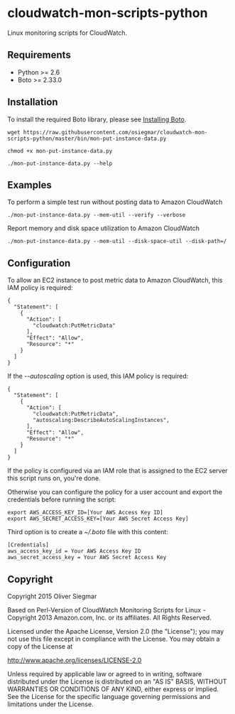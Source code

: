 cloudwatch-mon-scripts-python
=============================

Linux monitoring scripts for CloudWatch.


Requirements
------------

- Python >= 2.6
- Boto >= 2.33.0


Installation
------------

To install the required Boto library, please see [Installing Boto](http://boto.readthedocs.org/en/latest/getting_started.html#installing-boto).

    wget https://raw.githubusercontent.com/osiegmar/cloudwatch-mon-scripts-python/master/bin/mon-put-instance-data.py

    chmod +x mon-put-instance-data.py

    ./mon-put-instance-data.py --help


Examples
--------

To perform a simple test run without posting data to Amazon CloudWatch

    ./mon-put-instance-data.py --mem-util --verify --verbose

Report memory and disk space utilization to Amazon CloudWatch

    ./mon-put-instance-data.py --mem-util --disk-space-util --disk-path=/


Configuration
-------------

To allow an EC2 instance to post metric data to Amazon CloudWatch, this
IAM policy is required:

    {
      "Statement": [
        {
          "Action": [
            "cloudwatch:PutMetricData"
          ],
          "Effect": "Allow",
          "Resource": "*"
        }
      ]
    }

If the _--autoscaling_ option is used, this IAM policy is required:

    {
      "Statement": [
        {
          "Action": [
            "cloudwatch:PutMetricData",
            "autoscaling:DescribeAutoScalingInstances",
          ],
          "Effect": "Allow",
          "Resource": "*"
        }
      ]
    }

If the policy is configured via an IAM role that is assigned to the EC2
server this script runs on, you're done.

Otherwise you can configure the policy for a user account and export
the credentials before running the script:

    export AWS_ACCESS_KEY_ID=[Your AWS Access Key ID]
    export AWS_SECRET_ACCESS_KEY=[Your AWS Secret Access Key]

Third option is to create a _~/.boto_ file with this content:

    [Credentials]
    aws_access_key_id = Your AWS Access Key ID
    aws_secret_access_key = Your AWS Secret Access Key


Copyright
---------

Copyright 2015 Oliver Siegmar

Based on Perl-Version of CloudWatch Monitoring Scripts for Linux -
Copyright 2013 Amazon.com, Inc. or its affiliates. All Rights Reserved.

Licensed under the Apache License, Version 2.0 (the "License");
you may not use this file except in compliance with the License.
You may obtain a copy of the License at

http://www.apache.org/licenses/LICENSE-2.0

Unless required by applicable law or agreed to in writing, software
distributed under the License is distributed on an "AS IS" BASIS,
WITHOUT WARRANTIES OR CONDITIONS OF ANY KIND, either express or implied.
See the License for the specific language governing permissions and
limitations under the License.
